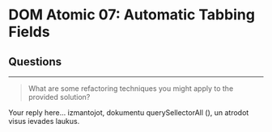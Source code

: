 # DOM Atomic 07: Automatic Tabbing Fields

## Questions

---

> What are some refactoring techniques you might apply to the provided solution?

Your reply here... izmantojot, dokumentu querySellectorAll (), un atrodot visus ievades laukus.